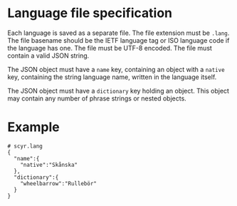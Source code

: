 # Language file specification

Each language is saved as a separate file.
The file extension must be `.lang`.
The file basename should be the IETF language tag or ISO language code if the language has one.
The file must be UTF-8 encoded.
The file must contain a valid JSON string.

The JSON object must have a `name` key, containing an object with a `native` key,
containing the string language name, written in the language itself.

The JSON object must have a `dictionary` key holding an object.
This object may contain any number of phrase strings or nested objects.

# Example

    # scyr.lang
    {
      "name":{
        "native":"Skånska"
      },
      "dictionary":{
        "wheelbarrow":"Rullebör"
      }
    }
